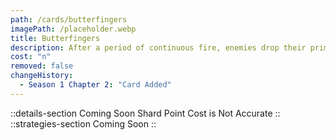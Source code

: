 ```yaml
---
path: /cards/butterfingers
imagePath: /placeholder.webp
title: Butterfingers
description: After a period of continuous fire, enemies drop their primary weapon.
cost: "n"
removed: false
changeHistory:
  - Season 1 Chapter 2: "Card Added"
---
```

::details-section
Coming Soon
Shard Point Cost is Not Accurate
::
::strategies-section
Coming Soon
::